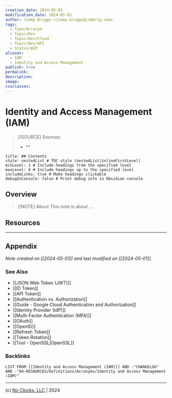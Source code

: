 ```yaml
---
creation_date: 2024-05-01
modification_date: 2024-05-01
author: Jimmy Briggs <jimmy.briggs@jimbrig.com>
tags:
  - Type/Acronym
  - Topic/Dev
  - Topic/Dev/Cloud
  - Topic/Dev/API
  - Status/WIP
aliases:
  - IAM
  - Identity and Access Management
publish: true
permalink:
description:
image:
cssclasses:
---
```


# Identity and Access Management (IAM)

> [!SOURCE] Sources:
> - **

```table-of-contents
title: ## Contents 
style: nestedList # TOC style (nestedList|inlineFirstLevel)
minLevel: 1 # Include headings from the specified level
maxLevel: 4 # Include headings up to the specified level
includeLinks: true # Make headings clickable
debugInConsole: false # Print debug info in Obsidian console
```

## Overview

> [!NOTE] About
> This note is about ...

## Resources

***

## Appendix

*Note created on [[2024-05-01]] and last modified on [[2024-05-01]].*

### See Also

- [[JSON Web Token (JWT)]]
- [[ID Token]]
- [[API Token]]
- [[Authentication vs. Authorization]]
- [[Guide - Google Cloud Authentication and Authorization]]
- [[Identity Provider (IdP)]]
- [[Multi-Factor Authentication (MFA)]]
- [[OAuth]]
- [[OpenID]]
- [[Refresh Token]]
- [[Token Rotation]]
- [[Tool - OpenSSL|OpenSSL]]

### Backlinks

```dataview
LIST FROM [[Identity and Access Management (IAM)]] AND -"CHANGELOG" AND -"04-RESOURCES/Definitions/Acronyms/Identity and Access Management (IAM)"
```

***

(c) [No Clocks, LLC](https://github.com/noclocks) | 2024


